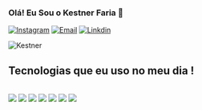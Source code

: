 
### Olá! Eu Sou o Kestner Faria 👋

[![Instagram](https://img.shields.io/badge/Instagram-E4405F?style=for-the-badge&logo=instagram&logoColor=white)](https://www.instagram.com/kestner.faria/)
[![Email](https://img.shields.io/badge/Microsoft_Outlook-0078D4?style=for-the-badge&logo=microsoft-outlook&logoColor=white)](https://outlook.live.com/mail/0/mailto:kestnerwfaria@hotmail.com)
[![Linkdin](https://img.shields.io/badge/LinkedIn-0077B5?style=for-the-badge&logo=linkedin&logoColor=white)](https://www.linkedin.com/in/kestner-willian-de-faria-3801a9217/)


![Kestner ](https://github-readme-stats.vercel.app/api?username=KestnerFaria&show_icons=true&theme=radical)

## Tecnologias que eu uso no meu dia !

<div style="display: inline_block"><br/>
<img align="center alt="html5" src="https://img.shields.io/badge/HTML5-E34F26?style=for-the-badge&logo=html5&logoColor=white"/>
<img align="center alt="CSS3" src="https://img.shields.io/badge/CSS3-1572B6?style=for-the-badge&logo=css3&logoColor=white"/>
<img align="center alt="Java" src="https://img.shields.io/badge/JavaScript-323330?style=for-the-badge&logo=javascript&logoColor=F7DF1E"/>
<img align="center alt="TypeScript" src="https://img.shields.io/badge/TypeScript-007ACC?style=for-the-badge&logo=typescript&logoColor=white"/>
<img align="center alt="Nest" src="https://img.shields.io/badge/nestjs-%23E0234E.svg?style=for-the-badge&logo=nestjs&logoColor=white"/>
<img align="center alt="Node" src="	https://img.shields.io/badge/Node.js-43853D?style=for-the-badge&logo=node.js&logoColor=white"/>
<img align="center alt="TypeScript" src="https://img.shields.io/badge/TypeScript-007ACC?style=for-the-badge&logo=typescript&logoColor=white"/>
</div>
